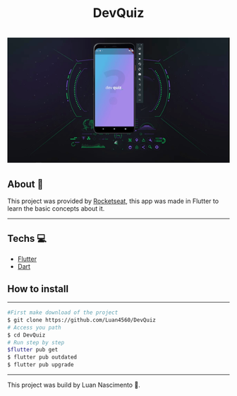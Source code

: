 <h1 align="center">DevQuiz</h1>
<h1 align="center">
  <img src="./assets/gif.gif" alt="" srcset="">
</h1>

## About 🚀

This project was provided by [Rocketseat](https://rocketseat.com.br/), this app was made in Flutter to learn the basic concepts about it.

---
## Techs 💻
- [Flutter](https://flutter.dev/)
- [Dart](https://dart.dev/overview)

## How to install
---
```bash 
#First make download of the project
$ git clone https://github.com/Luan4560/DevQuiz
# Access you path
$ cd DevQuiz
# Run step by step
$flutter pub get
$ flutter pub outdated
$ flutter pub upgrade

```
---

This project was build by Luan Nascimento 🤘.